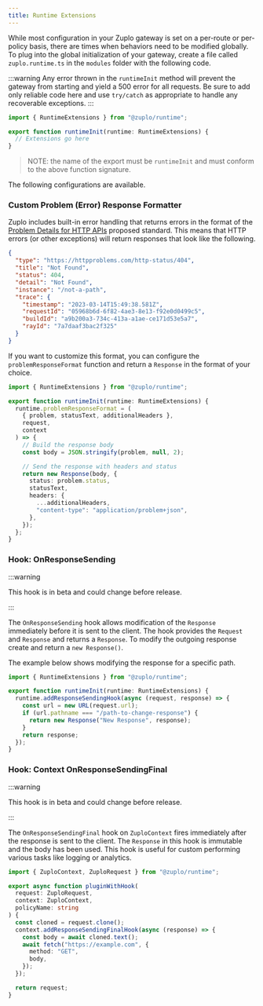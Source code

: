 ```yaml
---
title: Runtime Extensions
---
```


While most configuration in your Zuplo gateway is set on a per-route or per-policy basis, there are times when behaviors need to be modified globally. To plug into the global initialization of your gateway, create a file called `zuplo.runtime.ts` in the `modules` folder with the following code.

:::warning
Any error thrown in the `runtimeInit` method will prevent the gateway from starting and yield a 500 error for all requests. Be sure to add only reliable code here and use `try/catch` as appropriate to handle any recoverable exceptions.
:::

```ts
import { RuntimeExtensions } from "@zuplo/runtime";

export function runtimeInit(runtime: RuntimeExtensions) {
  // Extensions go here
}
```

> NOTE: the name of the export must be `runtimeInit` and must conform to the above function signature.

The following configurations are available.

### Custom Problem (Error) Response Formatter

Zuplo includes built-in error handling that returns errors in the format of the [Problem Details for HTTP APIs](http://httpproblems.com/) proposed standard. This means that HTTP errors (or other exceptions) will return responses that look like the following.

```json
{
  "type": "https://httpproblems.com/http-status/404",
  "title": "Not Found",
  "status": 404,
  "detail": "Not Found",
  "instance": "/not-a-path",
  "trace": {
    "timestamp": "2023-03-14T15:49:38.581Z",
    "requestId": "05968b6d-6f82-4ae3-8e13-f92e0d0499c5",
    "buildId": "a9b200a3-734c-413a-a1ae-ce171d53e5a7",
    "rayId": "7a7daaf3bac2f325"
  }
}
```

If you want to customize this format, you can configure the `problemResponseFormat` function and return a `Response` in the format of your choice.

```ts
import { RuntimeExtensions } from "@zuplo/runtime";

export function runtimeInit(runtime: RuntimeExtensions) {
  runtime.problemResponseFormat = (
    { problem, statusText, additionalHeaders },
    request,
    context
  ) => {
    // Build the response body
    const body = JSON.stringify(problem, null, 2);

    // Send the response with headers and status
    return new Response(body, {
      status: problem.status,
      statusText,
      headers: {
        ...additionalHeaders,
        "content-type": "application/problem+json",
      },
    });
  };
}
```

### Hook: OnResponseSending

:::warning

This hook is in beta and could change before release.

:::

The `OnResponseSending` hook allows modification of the `Response` immediately before it is sent to the client. The hook provides the `Request` and `Response` and returns a `Response`. To modify the outgoing response create and return a `new Response()`.

The example below shows modifying the response for a specific path.

```ts
import { RuntimeExtensions } from "@zuplo/runtime";

export function runtimeInit(runtime: RuntimeExtensions) {
  runtime.addResponseSendingHook(async (request, response) => {
    const url = new URL(request.url);
    if (url.pathname === "/path-to-change-response") {
      return new Response("New Response", response);
    }
    return response;
  });
}
```

### Hook: Context OnResponseSendingFinal

:::warning

This hook is in beta and could change before release.

:::

The `OnResponseSendingFinal` hook on `ZuploContext` fires immediately after the response is sent to the client. The `Response` in this hook is immutable and the body has been used. This hook is useful for custom performing various tasks like logging or analytics.

```ts
import { ZuploContext, ZuploRequest } from "@zuplo/runtime";

export async function pluginWithHook(
  request: ZuploRequest,
  context: ZuploContext,
  policyName: string
) {
  const cloned = request.clone();
  context.addResponseSendingFinalHook(async (response) => {
    const body = await cloned.text();
    await fetch("https://example.com", {
      method: "GET",
      body,
    });
  });

  return request;
}
```
